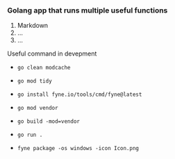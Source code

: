 ### Golang app that runs multiple useful functions

1. Markdown
2. ...
3. ...

Useful command in devepment

* `go clean modcache`

* `go mod tidy`

* `go install fyne.io/tools/cmd/fyne@latest`

* `go mod vendor`

* `go build -mod=vendor`

* `go run .`

* `fyne package -os windows -icon Icon.png`

